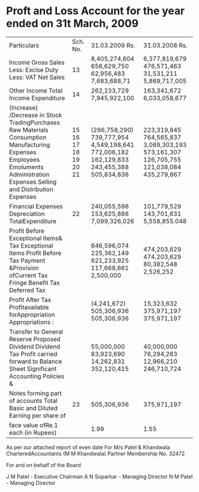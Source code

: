 # Proft and Loss Account for the year ended on 31t March, 2009  

<html><body><table><tr><td>Particulars</td><td>Sch. No.</td><td>31.03.2009 Rs.</td><td>31.03.2008 Rs.</td></tr><tr><td>Income Gross Sales Less: Excise Duty Less: VAT Net Sales</td><td>13</td><td>8,405,274,604 658,629,750 62,956,483 7,683,688,71</td><td>6,377,819,679 476,571,463 31,531,211 5,869,717,005</td></tr><tr><td>Other Income Total Income Expenditure</td><td>14</td><td>262,233,729 7,945,922,100</td><td>163,341,672 6,033,058,677</td></tr><tr><td>(Increase) /Decrease in Stock TradingPurchases Raw Materials Consumption Manufacturing Expenses Employees Emoluments Administration Expenses Selling and Distribution Expenses</td><td>15 16 17 18 19 20 21</td><td>(266,758,290) 739,777,954 4,549,198,641 772,006,182 162,129,833 243,455,388 505,834,836</td><td>223,319,845 764,565,837 3,069,303,193 573,161,307 126,705,755 121,038,084 435,279,867</td></tr><tr><td>Financial Expenses Depreciation TotalExpenditure</td><td>22</td><td>240,055,596 153,625,886 7,099,326,026</td><td>101,779,529 143,701,631 5,558,855.048</td></tr><tr><td>Profit Before Exceptional Items& Tax Exceptional Items Profit Before Tax Payment &Provision ofCurrent Tax Fringe Benefit Tax Deferred Tax</td><td></td><td>846,596,074 225,362,149 621,233,925 117,668,661 2,500,000</td><td>474,203,629 474,203,629 80,382,548 2,526,252</td></tr><tr><td>Profit After Tax Profitavailable forAppropriation Appropriations :</td><td></td><td>(4,241,672) 505,306,936 505,306,936</td><td>15,323,632 375,971,197 375,971,197</td></tr><tr><td>Transfer to General Reserve Proposed Dividend Dividend Tax Profit carried forward to Balance Sheet Significant Accounting Policies &</td><td></td><td>55,000,000 83,923,690 14,262,831 352,120,415</td><td>40,000,000 76,294,263 12,966,210 246,710,724</td></tr><tr><td>Notes forming part of accounts Total Basic and Diluted Earning per share of</td><td>23</td><td>505,306,936</td><td>375,971,197</td></tr><tr><td>face value ofRe.1 each (in Rupees)</td><td></td><td>1.99</td><td>1.55</td></tr></table></body></html>

As per our attached report of even date For M/s Patel & Khandwala CharteredAccountants (M M Khandwala) Partner Membership No. 32472  

For and on behalf of the Board  

J M Patel - Executive Chairman A N Soparkar - Managing Director N M Patel - Managing Director  